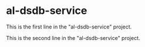 # al-dsdb-service

This is the first line in the "al-dsdb-service" project.

This is the second line in the "al-dsdb-service" project.
